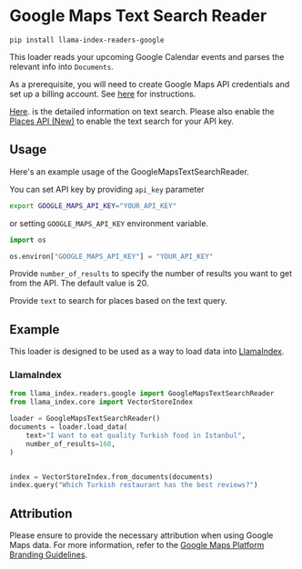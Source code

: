 # Google Maps Text Search Reader

`pip install llama-index-readers-google`

This loader reads your upcoming Google Calendar events and parses the relevant info into `Documents`.

As a prerequisite, you will need to create Google Maps API credentials and set up a billing account. See [here](https://developers.google.com/maps/gmp-get-started) for instructions.

[Here](https://developers.google.com/maps/documentation/places/web-service/text-search). is the detailed information on text search. Please also enable the [Places API (New)](https://console.cloud.google.com/apis/library/places.googleapis.com) to enable the text search for your API key.

## Usage

Here's an example usage of the GoogleMapsTextSearchReader.

You can set API key by providing `api_key` parameter

```bash
export GOOGLE_MAPS_API_KEY="YOUR_API_KEY"
```

or setting `GOOGLE_MAPS_API_KEY` environment variable.

```python
import os

os.environ["GOOGLE_MAPS_API_KEY"] = "YOUR_API_KEY"
```

Provide `number_of_results` to specify the number of results you want to get from the API. The default value is 20.

Provide `text` to search for places based on the text query.

## Example

This loader is designed to be used as a way to load data into [LlamaIndex](https://github.com/run-llama/llama_index/tree/main/llama_index).

### LlamaIndex

```python
from llama_index.readers.google import GoogleMapsTextSearchReader
from llama_index.core import VectorStoreIndex

loader = GoogleMapsTextSearchReader()
documents = loader.load_data(
    text="I want to eat quality Turkish food in Istanbul",
    number_of_results=160,
)


index = VectorStoreIndex.from_documents(documents)
index.query("Which Turkish restaurant has the best reviews?")
```

## Attribution

Please ensure to provide the necessary attribution when using Google Maps data. For more information, refer to the [Google Maps Platform Branding Guidelines](https://developers.google.com/maps/documentation/urls/branding).
